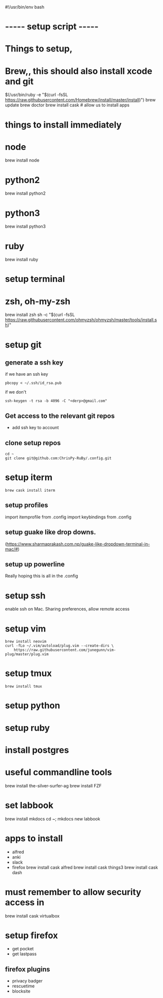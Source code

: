 #!/usr/bin/env bash

# ----- setup script -----
# Things to setup, 

# Brew,, this should also install xcode and git
$(/usr/bin/ruby -e "$(curl -fsSL https://raw.githubusercontent.com/Homebrew/install/master/install)")
brew update 
brew doctor
brew install cask # allow us to install apps

# things to install immediately
# node
brew install node
# python2 
brew install python2
# python3
brew install python3
# ruby
brew install ruby


# setup terminal

# zsh, oh-my-zsh
brew install zsh
sh -c "$(curl -fsSL https://raw.githubusercontent.com/ohmyzsh/ohmyzsh/master/tools/install.sh)"

# setup git 

## generate a ssh key

if we have an ssh key
```
pbcopy < ~/.ssh/id_rsa.pub
```
if we don't
```
ssh-keygen -t rsa -b 4096 -C "<derp>@gmail.com"
```

## Get access to the relevant git repos
- add ssh key to account

## clone setup repos
```
cd ~
git clone git@github.com:ChrisPy-RuBy/.config.git
```

# setup iterm
```
brew cask install iterm
```
## setup profiles
import itemprofile from .config
import keybindings from .config

## setup guake like drop downs.
(https://www.sharmaprakash.com.np/guake-like-dropdown-terminal-in-mac/#)

## setup up powerline
Really hoping this is all in the .config

# setup ssh

enable ssh on Mac. Sharing preferences, allow remote access

# setup vim
```
brew install neovim
curl -fLo ~/.vim/autoload/plug.vim --create-dirs \
    https://raw.githubusercontent.com/junegunn/vim-plug/master/plug.vim
```

# setup tmux
```
brew install tmux
```

# setup python

# setup ruby

# install postgres

# useful commandline tools
brew install the-silver-surfer-ag
brew install FZF


# set labbook
brew install mkdocs
cd ~; mkdocs new labbook

# apps to install
- alfred
- anki
- slack
- firefox
brew install cask alfred
brew install cask things3
brew install cask dash
# must remember to allow security access in 
brew install cask virtualbox

# setup firefox
- get pocket 
- get lastpass

## firefox plugins
- privacy badger
- rescuetime
- blocksite

